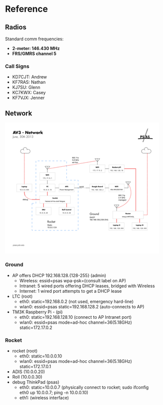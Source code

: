 # Reference

## Radios

Standard comm frequencies:

 - **2-meter: 146.430 MHz**
 - **FRS/GMRS channel 5**

### Call Signs

 - KD7CJT: Andrew
 - KF7RAS: Nathan
 - KJ7SU: Glenn
 - KC7KWX: Casey
 - KF7VJX: Jenner

## Network

![Network Diagram](diagrams/LV2_3_Network.png)

### Ground

 - AP offers DHCP 192.168.128.{128-255} (admin)
   - Wireless: essid=psas wpa-psk=(consult label on AP)
   - Intranet: 5 wired ports offering DHCP leases, bridged with Wireless
   - Internet: 1 wired port attempts to get a DHCP lease
 - LTC (root)
   - eth0: static=192.168.0.2 (not used, emergency hard-line)
   - wlan0: essid=psas static=192.168.128.2 (auto-connects to AP)
 - TM3K Raspberry Pi - (pi)
   - eth0: static=192.168.128.10 (connect to AP Intranet port)
   - wlan0: essid=psas mode=ad-hoc channel=36(5.18GHz) static=172.17.0.2

### Rocket

 - rocket (root)
   - eth0: static=10.0.0.10
   - wlan0: essid=psas mode=ad-hoc channel=36(5.18GHz) static=172.17.0.1
 - ADIS (10.0.0.20)
 - Roll (10.0.0.30)
 - debug ThinkPad (psas)
   - eth0: static=10.0.0.7 (physically connect to rocket; sudo ifconfig eth0 up 10.0.0.7; ping -n 10.0.0.10)
   - eth1: (wireless interface)
